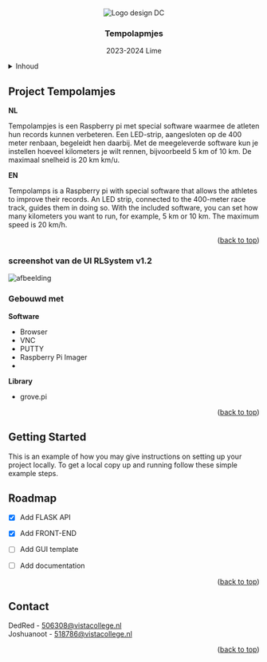 <br />
<div align="center">
   
![Logo design DC](https://github.com/user-attachments/assets/b34354b4-8698-4ca9-b1ce-ec425a52f973)
 <h3 align="center">Tempolapmjes</h3>
 <p align="center">
    2023-2024 Lime
  </p>
</div>

<!-- TABLE OF CONTENTS -->
<details>
  <summary>Inhoud</summary>
  <ol>
    <li>
      <a href="#about-the-projec">Over het project</a>
      <ul>
        <li><a href="#built-with">Gebouwd met</a></li>
      </ul>
    </li>
    <li>
      <a href="#getting-started">Aan de slag</a>
      <ul>
        <li><a href="#prerequisites">Vereisten</a></li>
        <li><a href="#installation">Installatie</a></li>
      </ul>
    </li>
    <li><a href="#usage">Gebruik</a></li>
    <li><a href="#roadmap">Roadmap</a></li>
    <li><a href="#contact">Contact</a></li>
  </ol>
</details>

<!-- ABOUT THE PROJECT -->
## Project Tempolamjes 
  

**NL**

Tempolampjes is een Raspberry pi met special software waarmee de atleten hun records kunnen verbeteren. Een LED-strip, aangesloten op de 400 meter renbaan, begeleidt hen daarbij. Met de meegeleverde software kun je instellen hoeveel kilometers je wilt rennen, bijvoorbeeld 5 km of 10 km. De maximaal snelheid is 20 km km/u.

**EN**

Tempolamps is a Raspberry pi with special software that allows the athletes to improve their records. An LED strip, connected to the 400-meter race track, guides them in doing so. With the included software, you can set how many kilometers you want to run, for example, 5 km or 10 km. The maximum speed is 20 km/h.

<p align="right">(<a href="#readme-top">back to top</a>)</p>

### screenshot van de UI RLSystem v1.2 

![afbeelding](https://github.com/user-attachments/assets/ad54fbb2-c725-4f5e-a9a8-5d0d4ec0ed04)


<!--  Gebouw met  -->
<!-- This section should list any major frameworks/libraries used to bootstrap your project. Leave any add-ons/plugins for the acknowledgements section. Here are a few examples. -->
### Gebouwd met 
**Software**
* Browser <br>
* VNC
* PUTTY
* Raspberry Pi Imager
* 

**Library**
* grove.pi
  

<p align="right">(<a href="#readme-top">back to top</a>)</p>

## Getting Started

This is an example of how you may give instructions on setting up your project locally.
To get a local copy up and running follow these simple example steps.


<!-- USAGE EXAMPLES -->
<!--## Usage

Use this space to show useful examples of how a project can be used. Additional screenshots, code examples and demos work well in this space. You may also link to more resources.

_For more examples, please refer to the [Documentation](https://example.com)_

<p align="right">(<a href="#readme-top">back to top</a>)</p> --> 


<!-- ROADMAP -->
## Roadmap

- [x] Add FLASK API 
- [x] Add FRONT-END 
- [ ] Add GUI template
- [ ] Add documentation 
  



<p align="right">(<a href="#readme-top">back to top</a>)</p>


<!-- CONTACT -->
## Contact

DedRed - 506308@vistacollege.nl<br>
Joshuanoot -  518786@vistacollege.nl


<p align="right">(<a href="#readme-top">back to top</a>)</p>

 
